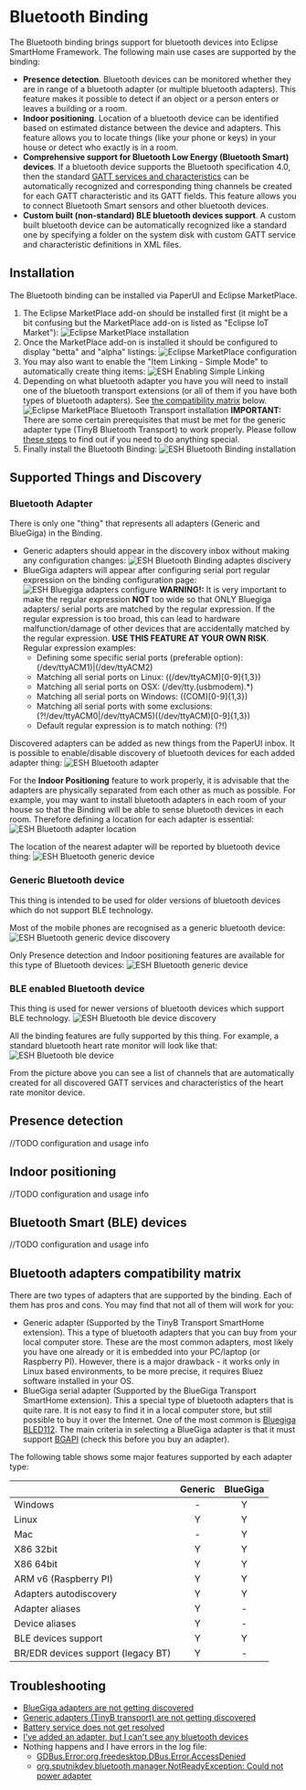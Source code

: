 
# Bluetooth Binding

The Bluetooth binding brings support for bluetooth devices into Eclipse SmartHome Framework. 
The following main use cases are supported by the binding:

* **Presence detection**. Bluetooth devices can be monitored whether they are in range of a bluetooth adapter (or multiple bluetooth adapters). 
This feature makes it possible to detect if an object or a person enters or leaves a building or a room.
* **Indoor positioning**. Location of a bluetooth device can be identified based on estimated distance between the device and adapters. 
This feature allows you to locate things (like your phone or keys) in your house or detect who exactly is in a room.  
* **Comprehensive support for Bluetooth Low Energy (Bluetooth Smart) devices**. If a bluetooth device supports the Bluetooth specification 4.0, 
then the standard [GATT services and characteristics](https://www.bluetooth.com/specifications/gatt) can be automatically recognized and 
corresponding thing channels be created for each GATT characteristic and its GATT fields. This feature allows you to connect 
Bluetooth Smart sensors and other bluetooth devices.
* **Custom built (non-standard) BLE bluetooth devices support**. A custom built bluetooth device can be automatically recognized like a standard one 
by specifying a folder on the system disk with custom GATT service and characteristic definitions in XML files.

## Installation

The Bluetooth binding can be installed via PaperUI and Eclipse MarketPlace. 

1. The Eclipse MarketPlace add-on should be installed first (it might be a bit confusing but the MarketPlace add-on is listed as "Eclipse IoT Market"):
![Eclipse MarketPlace installation](eclipse-iot-install.png?raw=true "Eclipse MarketPlace installation")
2. Once the MarketPlace add-on is installed it should be configured to display "betta" and "alpha" listings:
![Eclipse MarketPlace configuration](eclipse-iot-configure.png?raw=true "Eclipse MarketPlace configuration")
3. You may also want to enable the "Item Linking - Simple Mode" to automatically create thing items:
![ESH Enabling Simple Linking](esh-simple-linking.png?raw=true "ESH Enabling Simple Linking")
4. Depending on what bluetooth adapter you have you will need to install one of the bluetooth transport extensions
(or all of them if you have both types of bluetooth adapters). See [the compatibility matrix](#bluetooth-adapters-compatibility-matrix) below.
![Eclipse MarketPlace Bluetooth Transport installation](eclipse-iot-bluetooth-transport.png?raw=true "Eclipse MarketPlace Bluetooth Transport installation")
**IMPORTANT:** There are some certain prerequisites that must be met for the generic adapter type (TinyB Bluetooth Transport) to work properly. 
Please follow [these steps](https://github.com/sputnikdev/bluetooth-manager-tinyb#prerequisites) to find out if you need to do anything special.
5. Finally install the Bluetooth Binding:
![ESH Bluetooth Binding installation](eclipse-iot-bluetooth-binding.png?raw=true "ESH Bluetooth Binding installation")

## Supported Things and Discovery

### Bluetooth Adapter 
There is only one "thing" that represents all adapters (Generic and BlueGiga) in the Binding.
* Generic adapters should appear in the discovery inbox without making any configuration changes:
![ESH Bluetooth Binding adaptes discivery](binding-tinyb-adapters-discovery.png?raw=true "ESH Bluetooth Binding adapters discovery") 
* BlueGiga adapters will appear after configuring serial port regular expression on the binding configuration page:
![ESH Bluegiga adapters configure](binding-bluegiga-adapter-configure.png?raw=true "ESH Bluegiga adapters configure")
**WARNING!:** It is very important to make the regular expression **NOT** too wide so that ONLY Bluegiga adapters/ serial ports are matched by the regular expression. 
If the regular expression is too broad, this can lead to hardware malfunction/damage of other devices that are accidentally matched by the regular expression. **USE THIS FEATURE AT YOUR OWN RISK**.
Regular expression examples:
    - Defining some specific serial ports (preferable option): (/dev/ttyACM1)|(/dev/ttyACM2)
    - Matching all serial ports on Linux: ((/dev/ttyACM)[0-9]{1,3})
    - Matching all serial ports on OSX: (/dev/tty.(usbmodem).*)
    - Matching all serial ports on Windows: ((COM)[0-9]{1,3})
    - Matching all serial ports with some exclusions: (?!/dev/ttyACM0|/dev/ttyACM5)((/dev/ttyACM)[0-9]{1,3})
    - Default regular expression is to match nothing: (?!)

Discovered adapters can be added as new things from the PaperUI inbox. It is possible to enable/disable discovery of bluetooth devices for each added adapter thing:
![ESH Bluetooth adapter](binding-adapter.png?raw=true "ESH Bluetooth adapter")

For the **Indoor Positioning** feature to work properly, it is advisable that the adapters are physically separated from each other as much as possible. 
For example, you may want to install bluetooth adapters in each room of your house so that the Binding will be able to sense bluetooth devices in each room.
Therefore defining a location for each adapter is essential:
![ESH Bluetooth adapter location](binding-adapter-location.png?raw=true "ESH Bluetooth adapter location")

The location of the nearest adapter will be reported by bluetooth device thing:
![ESH Bluetooth generic device](binding-generic-device.png?raw=true "ESH Bluetooth generic device")

### Generic Bluetooth device
This thing is intended to be used for older versions of bluetooth devices which do not support BLE technology. 

Most of the mobile phones are recognised as a generic bluetooth device:
![ESH Bluetooth generic device discovery](binding-generic-device-discovery.png?raw=true "ESH Bluetooth generic device discovery")
 
Only Presence detection and Indoor positioning features are available for this type of Bluetooth devices:
![ESH Bluetooth generic device](binding-generic-device.png?raw=true "ESH Bluetooth generic device")

### BLE enabled Bluetooth device
This thing is used for newer versions of bluetooth devices which support BLE technology. 
![ESH Bluetooth ble device discovery](binding-ble-device-discovery.png?raw=true "ESH Bluetooth ble device discovery")

All the binding features are fully supported by this thing. For example, a standard bluetooth heart rate monitor will look like that:
![ESH Bluetooth ble device](binding-ble-device.png?raw=true "ESH Bluetooth ble device")

From the picture above you can see a list of channels that are automatically created for all discovered GATT services and characteristics of the heart rate monitor device.


## Presence detection
//TODO configuration and usage info 

## Indoor positioning
//TODO configuration and usage info

## Bluetooth Smart (BLE) devices
//TODO configuration and usage info

## Bluetooth adapters compatibility matrix

There are two types of adapters that are supported by the binding. Each of them has pros and cons. You may find that 
not all of them will work for you:
* Generic adapter (Supported by the TinyB Transport SmartHome extension). This a type of bluetooth adapters that you can buy from your local computer store. 
These are the most common adapters, most likely you have one already or it is embedded into your PC/laptop (or Raspberry PI). 
However, there is a major drawback - it works only in Linux based environments, to be more precise, it requires Bluez software installed in your OS. 
* BlueGiga serial adapter (Supported by the BlueGiga Transport SmartHome extension). This a special type of bluetooth adapters that is quite rare. It is not easy to find it in a local computer store, 
but still possible to buy it over the Internet. One of the most common is [Bluegiga BLED112](https://www.silabs.com/products/wireless/bluetooth/bluetooth-low-energy-modules/bled112-bluetooth-smart-dongle).
The main criteria in selecting a BlueGiga adapter is that it must support [BGAPI](https://www.silabs.com/community/wireless/bluetooth/knowledge-base.entry.html/2015/08/06/_reference_bgapib-Alq6) (check this before you buy an adapter).

The following table shows some major features supported by each adapter type: 

|                                     |    Generic    |   BlueGiga    | 
|     :---                            |     :---:     |     :---:     |
| Windows                             |       -       |       Y       |
| Linux                               |       Y       |       Y       |
| Mac                                 |       -       |       Y       |
| X86 32bit                           |       Y       |       Y       |
| X86 64bit                           |       Y       |       Y       |
| ARM v6 (Raspberry PI)               |       Y       |       Y       |
| Adapters autodiscovery              |       Y       |       Y       |
| Adapter aliases                     |       Y       |       -       |
| Device aliases                      |       Y       |       -       |
| BLE devices support                 |       Y       |       Y       |
| BR/EDR devices support (legacy BT)  |       Y       |       -       |

## Troubleshooting

* [BlueGiga adapters are not getting discovered](https://github.com/sputnikdev/eclipse-smarthome-bluetooth-binding/issues/6)
* [Generic adapters (TinyB transport) are not getting discovered](https://github.com/sputnikdev/eclipse-smarthome-bluetooth-binding/issues/7)
* [Battery service does not get resolved](https://github.com/sputnikdev/eclipse-smarthome-bluetooth-binding/issues/8)
* [I've added an adapter, but I can't see any bluetooth devices](https://github.com/sputnikdev/eclipse-smarthome-bluetooth-binding/issues/11)
* Nothing happens and I have errors in the log file:<br/>
    - [GDBus.Error:org.freedesktop.DBus.Error.AccessDenied](https://github.com/sputnikdev/eclipse-smarthome-bluetooth-binding/issues/9)
    - [org.sputnikdev.bluetooth.manager.NotReadyException: Could not power adapter](https://github.com/sputnikdev/eclipse-smarthome-bluetooth-binding/issues/10) 